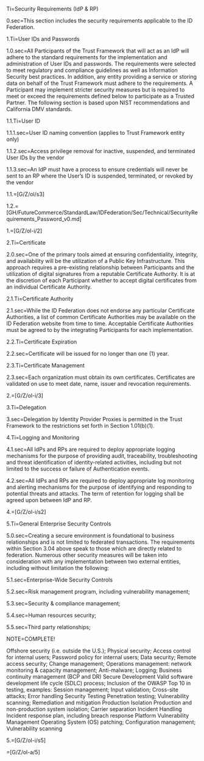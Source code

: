 
Ti=Security Requirements (IdP & RP)

0.sec=This section includes the security requirements applicable to the ID Federation.

1.Ti=User IDs and Passwords

1.0.sec=All Participants of the Trust Framework that will act as an IdP will adhere to the standard requirements for the implementation and administration of User IDs and passwords. The requirements were selected to meet regulatory and compliance guidelines as well as Information Security best practices. In addition, any entity providing a service or storing data on behalf of the Trust Framework must adhere to the requirements. A Participant may implement stricter security measures but is required to meet or exceed the requirements defined below to participate as a Trusted Partner. The following section is based upon NIST recommendations and California DMV standards.

1.1.Ti=User ID

1.1.1.sec=User ID naming convention (applies to Trust Framework entity only)

1.1.2.sec=Access privilege removal for inactive, suspended, and terminated User IDs by the vendor

1.1.3.sec=An IdP must have a process to ensure credentials will never be sent to an RP where the User’s ID is suspended, terminated, or revoked by the vendor

1.1.=[G/Z/ol/s3]

1.2.=[GH/FutureCommerce/StandardLaw/IDFederation/Sec/Technical/SecurityRequirements_Password_v0.md]

1.=[G/Z/ol-i/2]


2.Ti=Certificate

2.0.sec=One of the primary tools aimed at ensuring confidentiality, integrity, and availability will be the utilization of a Public Key Infrastructure. This approach requires a pre-existing relationship between Participants and the utilization of digital signatures from a reputable Certificate Authority. It is at the discretion of each Participant whether to accept digital certificates from an individual Certificate Authority.

2.1.Ti=Certificate Authority

2.1.sec=While the ID Federation does not endorse any particular Certificate Authorities, a list of common Certificate Authorities may be available on the ID Federation website from time to time. Acceptable Certificate Authorities must be agreed to by the integrating Participants for each implementation.

2.2.Ti=Certificate Expiration

2.2.sec=Certificate will be issued for no longer than one (1) year.

2.3.Ti=Certificate Management

2.3.sec=Each organization must obtain its own certificates. Certificates are validated on use to meet date, name, issuer and revocation requirements.

2.=[G/Z/ol-i/3]

3.Ti=Delegation

3.sec=Delegation by Identity Provider Proxies is permitted in the Trust Framework to the restrictions set forth in Section 1.01(b)(1).

4.Ti=Logging and Monitoring

4.1.sec=All IdPs and RPs are required to deploy appropriate logging mechanisms for the purpose of providing audit, traceability, troubleshooting and threat identification of identity-related activities, including but not limited to the success or failure of Authentication events.

4.2.sec=All IdPs and RPs are required to deploy appropriate log monitoring and alerting mechanisms for the purpose of identifying and responding to potential threats and attacks. The term of retention for logging shall be agreed upon between IdP and RP.

4.=[G/Z/ol-i/s2]

5.Ti=General Enterprise Security Controls

5.0.sec=Creating a secure environment is foundational to business relationships and is not limited to federated transactions. The requirements within Section 3.04 above speak to those which are directly related to federation. Numerous other security measures will be taken into consideration with any implementation between two external entities, including without limitation the following:

5.1.sec=Enterprise-Wide Security Controls

5.2.sec=Risk management program, including vulnerability management;

5.3.sec=Security & compliance management;

5.4.sec=Human resources security;

5.5.sec=Third party relationships;

NOTE=COMPLETE!

Offshore security (i.e. outside the U.S.);
Physical security;
Access control for internal users;
Password policy for internal users;
Data security;
Remote access security;
Change management;
Operations management: network monitoring & capacity management;
Anti-malware;
Logging;
Business continuity management (BCP and DR)
Secure Development
Valid software development life cycle (SDLC) process;
Inclusion of the OWASP Top 10 in testing, examples:
Session management;
Input validation;
Cross-site attacks;
Error handling
Security Testing
Penetration testing;
Vulnerability scanning;
Remediation and mitigation
Production Isolation
Production and non-production system isolation;
Carrier separation
Incident Handling
Incident response plan, including breach response
Platform Vulnerability Management
Operating System (OS) patching;
Configuration management;
Vulnerability scanning

5.=[G/Z/ol-i/s5]

=[G/Z/ol-a/5]
